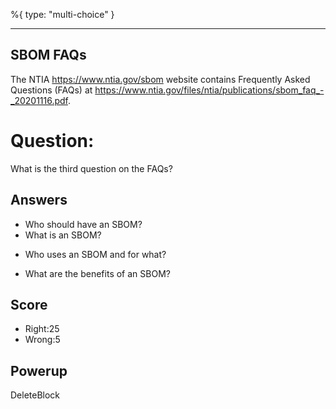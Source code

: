 %{
 type: "multi-choice"
}

---
## SBOM FAQs
The NTIA https://www.ntia.gov/sbom website
contains Frequently Asked Questions (FAQs) at
https://www.ntia.gov/files/ntia/publications/sbom_faq_-_20201116.pdf.

# Question:
What is the third question on the FAQs?

## Answers
- Who should have an SBOM?
- What is an SBOM?
* Who uses an SBOM and for what?
- What are the benefits of an SBOM?

## Score
- Right:25
- Wrong:5

## Powerup
DeleteBlock
